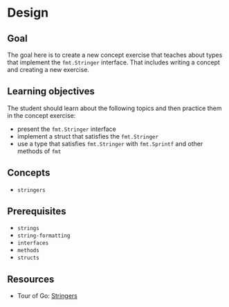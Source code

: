# Design

## Goal

The goal here is to create a new concept exercise that teaches about types that implement the `fmt.Stringer` interface.
That includes writing a concept and creating a new exercise.

## Learning objectives

The student should learn about the following topics and then practice them in the concept exercise:

- present the `fmt.Stringer` interface
- implement a struct that satisfies the `fmt.Stringer`
- use a type that satisfies `fmt.Stringer` with `fmt.Sprintf` and other methods of `fmt`

## Concepts

- `stringers`

## Prerequisites

- `strings`
- `string-formatting`
- `interfaces`
- `methods`
- `structs`

## Resources

- Tour of Go: [Stringers][tour-of-go-stringers]

[tour-of-go-stringers]: https://go.dev/tour/methods/17

